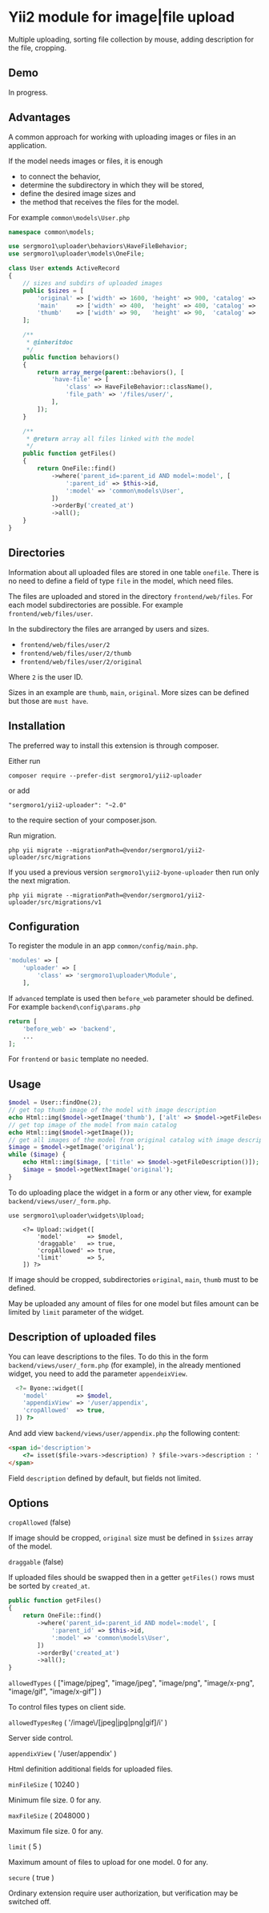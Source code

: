 Yii2 module for image|file upload
=================================

Multiple uploading, sorting file collection by mouse, adding description for the file, cropping.

Demo
----

In progress.

Advantages
----------

A common approach for working with uploading images or files in an application.

If the model needs images or files, it is enough

* to connect the behavior, 
* determine the subdirectory in which they will be stored, 
* define the desired image sizes and 
* the method that receives the files for the model.

For example `common\models\User.php`

```php
namespace common\models;

use sergmoro1\uploader\behaviors\HaveFileBehavior;
use sergmoro1\uploader\models\OneFile;

class User extends ActiveRecord
{
    // sizes and subdirs of uploaded images
	public $sizes = [
		'original' => ['width' => 1600, 'height' => 900, 'catalog' => 'original'],
		'main'     => ['width' => 400,  'height' => 400, 'catalog' => ''],
		'thumb'    => ['width' => 90,   'height' => 90,  'catalog' => 'thumb'],
	];

    /**
     * @inheritdoc
     */
	public function behaviors()
	{
        return array_merge(parent::behaviors(), [
			'have-file' => [
				'class' => HaveFileBehavior::className(),
				'file_path' => '/files/user/',
			],
        ]);
	}

    /**
     * @return array all files linked with the model
     */
	public function getFiles()
	{
        return OneFile::find()
            ->where('parent_id=:parent_id AND model=:model', [
				':parent_id' => $this->id,
				':model' => 'common\models\User',
			])
			->orderBy('created_at')
            ->all();
	}
}
```

Directories
-----------

Information about all uploaded files are stored in one table `onefile`. 
There is no need to define a field of type `file` in the model, which need files.

The files are uploaded and stored in the directory `frontend/web/files`. 
For each model subdirectories are possible. For example `frontend/web/files/user`.
 
In the subdirectory the files are arranged by users and sizes.

* `frontend/web/files/user/2`
* `frontend/web/files/user/2/thumb`
* `frontend/web/files/user/2/original`

Where `2` is the user ID.

Sizes in an example are `thumb`, `main`, `original`.
More sizes can be defined but those are `must have`.

Installation
------------

The preferred way to install this extension is through composer.

Either run

`composer require --prefer-dist sergmoro1/yii2-uploader`

or add

`"sergmoro1/yii2-uploader": "~2.0"`

to the require section of your composer.json.

Run migration.

`php yii migrate --migrationPath=@vendor/sergmoro1/yii2-uploader/src/migrations`

If you used a previous version `sergmoro1\yii2-byone-uploader` then run only the next migration.

`php yii migrate --migrationPath=@vendor/sergmoro1/yii2-uploader/src/migrations/v1`

Configuration
-------------

To register the module in an app `common/config/main.php`.

```php
'modules' => [
    'uploader' => [
        'class' => 'sergmoro1\uploader\Module',
    ],
```

If `advanced` template is used then `before_web` parameter should be defined. For example `backend\config\params.php`

```php
return [
    'before_web' => 'backend',
    ...
];
```

For `frontend` or `basic` template no needed.

Usage
-----

```php
$model = User::findOne(2);
// get top thumb image of the model with image description
echo Html::img($model->getImage('thumb'), ['alt' => $model->getFileDescription()) ]);
// get top image of the model from main catalog
echo Html::img($model->getImage());
// get all images of the model from original catalog with image description
$image = $model->getImage('original');
while ($image) {
    echo Html::img($image, ['title' => $model->getFileDescription()]);
    $image = $model->getNextImage('original');
}
```

To do uploading place the widget in a form or any other view, for example `backend/views/user/_form.php`.

```
use sergmoro1\uploader\widgets\Upload;

    <?= Upload::widget([
        'model'       => $model,
        'draggable'   => true,
        'cropAllowed' => true,
        'limit'       => 5,
    ]) ?>
```

If image should be cropped, subdirectories `original`, `main`, `thumb` must to be defined.

May be uploaded any amount of files for one model but files amount can be limited by `limit` parameter of the widget.

Description of uploaded files
-----------------------------

You can leave descriptions to the files. To do this in the form `backend/views/user/_form.php` (for example),
in the already mentioned widget, you need to add the parameter `appendeixView`.

```php
  <?= Byone::widget([
    'model'        => $model,
    'appendixView' => '/user/appendix',
    'cropAllowed'  => true,
  ]) ?>
```

And add view `backend/views/user/appendix.php`
the following content:

```html
<span id='description'>
    <?= isset($file->vars->description) ? $file->vars->description : ''; ?>
</span>
```

Field `description` defined by default, but fields not limited.

Options
-------

`cropAllowed` (false)

If image should be cropped, `original` size must be defined in `$sizes` array of the model.

`draggable` (false)

If uploaded files should be swapped then in a getter `getFiles()` rows must be sorted by `created_at`. 

```php
public function getFiles()
{
    return OneFile::find()
        ->where('parent_id=:parent_id AND model=:model', [
            ':parent_id' => $this->id,
            ':model' => 'common\models\User',
        ])
        ->orderBy('created_at')
        ->all();
}
```

`allowedTypes` ( ["image/pjpeg", "image/jpeg", "image/png", "image/x-png", "image/gif", "image/x-gif"] )

To control files types on client side.

`allowedTypesReg` ( '/image\\/[jpeg|jpg|png|gif]/i' )

Server side control.

`appendixView` ( '/user/appendix' )

Html definition additional fields for uploaded files.

`minFileSize` ( 10240 )

Minimum file size. 0 for any.

`maxFileSize` ( 2048000 )

Maximum file size. 0 for any.

`limit` ( 5 )

Maximum amount of files to upload for one model. 0 for any.

`secure` ( true )

Ordinary extension require user authorization, but verification may be switched off.
